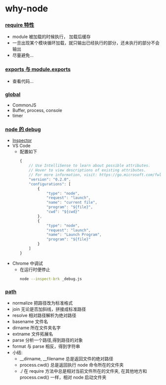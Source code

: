 # why-node

### [require 特性](./require)

* module 被加载的时候执行， 加载后缓存
* 一旦出现某个模块循环加载，就只输出已经执行的部分，还未执行的部分不会输出
* 尽量避免...

### [exports 与 module.exports](./exports)

* 查看代码...

### [global](./global)

* CommonJS
* Buffer, process, console
* timer

### [node 的 debug](./debug)
* [Inspector](https://nodejs.org/en/docs/inspector/)
* VS Code
    * 配置如下
        ```javascript
        {
            // Use IntelliSense to learn about possible attributes.
            // Hover to view descriptions of existing attributes.
            // For more information, visit: https://go.microsoft.com/fwlink/?linkid=830387
            "version": "0.2.0",
            "configurations": [
                {
                    "type": "node",
                    "request": "launch",
                    "name": "current file",
                    "program": "${file}",
                    "cwd": "${cwd}"
                },
                {
                    "type": "node",
                    "request": "launch",
                    "name": "Launch Program",
                    "program": "${file}"
                }
            ]
        }
        ```
* Chrome 中调试
    * 在运行时便停止
        ```bash
        node --inspect-brk _debug.js
        ```

### [path](./path)
* normalize 把路径改为标准格式
* join 无论是否加斜线，拼接成标准路径
* resolve 相对路径解析为绝对路径
* basename 文件名
* dirname 所在文件夹名字
* extname 文件拓展名
* parse 分析一个路径,得到路径的对象
* format 与 parse 相反，得到字符串
* 小结:
    * __dirname, __filename 总是返回文件的绝对路径
    * process.cwd() 总是返回执行 node 命令所在的文件夹
    * ./  在 require 方法中总是相对当前文件所在的文件夹, 在其他地方和 process.cwd() 一样，相对 node 启动文件夹